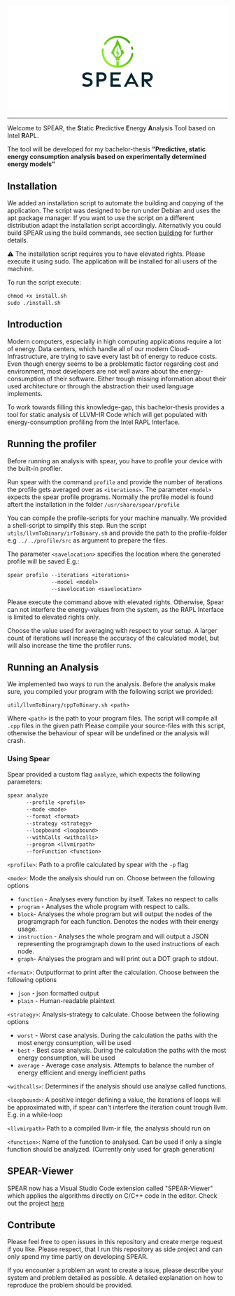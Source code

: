 
<p align="center">
  <img src="./misc/logo.png">
</p>

---


Welcome to SPEAR, the 
**S**tatic **P**redictive **E**nergy **A**nalysis Tool based on Intel **R**APL.

The tool will be developed for my bachelor-thesis
**"Predictive, static energy consumption analysis based on experimentally determined energy models"**


## Installation

We added an installation script to automate the building and copying of the application. The script was designed to be run under Debian and uses the apt package manager.
If you want to use the script on a different distribution adapt the installation script accordingly. Alternativly you could build SPEAR using the build commands, see section [building](#building) for further details.

⚠️ The installation script requires you to have elevated rights. Please execute it using sudo. The application will be installed for all users of the machine.

To run the script execute:
```
chmod +x install.sh
sudo ./install.sh
```



## Introduction

Modern computers, especially in high computing applications require a lot of energy.
Data centers, which handle all of our modern Cloud-Infrastructure, are trying to save every last bit of energy to reduce costs.
Even though energy seems to be a problematic factor regarding cost and environment, most
developers are not well aware about the energy-consumption of their software. Either trough missing information about their
used architecture or through the abstraction their used language implements.

To work towards filling this knowledge-gap, this bachelor-thesis provides a tool
for static analysis of LLVM-IR Code which will get populated with energy-consumption profiling
from the Intel RAPL Interface.

## Running the profiler

Before running an analysis with spear, you have to profile your device with the built-in profiler.

Run spear with the command `profile` and provide the number of iterations the profile gets averaged over as `<iterations>`.
The parameter `<model>` expects the spear profile programs.
Normally the profile model is found aftert the installation in the folder `/usr/share/spear/profile`

You can compile the profile-scripts for your machine manually. We provided a shell-script to simplify this step.
Run the script `utils/llvmToBinary/irToBinary.sh` and provide the path to the profile-folder e.g `../../profile/src`
as argument to prepare the files. 

The parameter `<savelocation>` specifies the location where the generated profile will be saved
E.g.:

```
spear profile --iterations <iterations>
              --model <model>
              --savelocation <savelocation>
```
Please execute the command above with elevated rights. Otherwise, Spear can not interfere the energy-values from the system,
as the RAPL Interface is limited to elevated rights only.

Choose the value used for averaging with respect to your setup.
A larger count of iterations will increase the accuracy of the calculated model, but will also increase the time the profiler runs.

## Running an Analysis

We implemented two ways to run the analysis. Before the analysis make sure, you compiled your program with the following
script we provided:

```
util/llvmToBinary/cppToBinary.sh <path>
```

Where `<path>` is the path to your program files. The script will compile all `.cpp` files in the given path
Please compile your source-files with this script,
otherwise the behaviour of spear will be undefined or the analysis will crash.

### Using Spear

Spear provided a custom flag `analyze`, which expects the following parameters:

```
spear analyze
      --profile <profile> 
      --mode <mode> 
      --format <format> 
      --strategy <strategy> 
      --loopbound <loopbound> 
      --withCalls <withcalls>
      --program <llvmirpath>
      --forFunction <function>
```

`<profile>`: Path to a profile calculated by spear with the `-p` flag

`<mode>`: Mode the analysis should run on. Choose between the following options
- `function` - Analyses every function by itself. Takes no respect to calls
- `program` - Analyses the whole program with respect to calls.
- `block`- Analyses the whole program but will output the nodes of the programgraph for each function. Denotes the nodes with their energy usage.
- `instruction` - Analyses the whole program and will output a JSON representing the programgraph down to the used instructions of each node.
- `graph`- Analyses the program and will print out a DOT graph to stdout.

`<format>`: Outputformat to print after the calculation. Choose between the following options
- `json` - json formatted output
- `plain` - Human-readable plaintext

`<strategy>`: Analysis-strategy to calculate. Choose between the following options
- `worst` - Worst case analysis. During the calculation the paths with the most energy consumption, will be used
- `best` - Best case analysis. During the calculation the paths with the most energy consumption, will be used
- `average` - Average case analysis. Attempts to balance the number of energy efficient and energy inefficient paths

`<withcalls>`: Determines if the analysis should use analyse called functions.

`<loopbound>`: A positive integer defining a value, the iterations of loops will be approximated with, if spear can't interfere the iteration count trough llvm. E.g. in a while-loop

`<llvmirpath>` Path to a compiled llvm-ir file, the analysis should run on

`<function>`: Name of the function to analysed. Can be used if only a single function should be analyzed. (Currently only used for graph generation)

## SPEAR-Viewer

SPEAR now has a Visual Studio Code extension called "SPEAR-Viewer" which applies the algorithms directly on C/C++ code in the editor.
Check out the project [here](https://github.com/printerboi/spear-viewer)


## Contribute

Please feel free to open issues in this repository and create merge request if you like. Please respect, that I run this repository as side project and can only spend my time partly on developing SPEAR.

If you encounter a problem an want to create a issue, please describe your system and problem detailed as possible. A detailed explanation on how to reproduce the problem should be provided.
